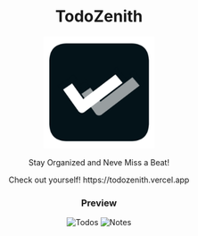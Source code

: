<div align=center>
  
# TodoZenith
  
  <img width="200px" height="200px" src="./src/images/favicon.png"/>
  
  <p>
   Stay Organized and Neve Miss a Beat!
  </p>

  <p>
    Check out yourself! https://todozenith.vercel.app
  </p>

### Preview

![Todos](https://github.com/preetsuthar17/TodoZenith/assets/75468116/b1a653f2-0be5-4ad0-bcd8-09cef416fb0c)
![Notes](https://github.com/preetsuthar17/TodoZenith/assets/75468116/37afbf25-9eb6-4291-9801-8b1f323c07d6)

</div>
